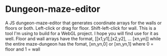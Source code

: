 # Dungeon-maze-editor
A JS dungeon-maze-editor that generates coordinate arrays for the walls or floors or both. Left-click or drag for floor. Shift-left-click for wall.
This is a tool I'm using to build for a WebGL project. I hope you will find use for it as well.
Floor and wall arrays have the format, [[x1,y1],[x2,y2], ... [xn,yn]] while the entire maze-dungeon has the fomat, [xn,yn,0] or [xn,yn,1] where 0 = floor and 1 = wall
